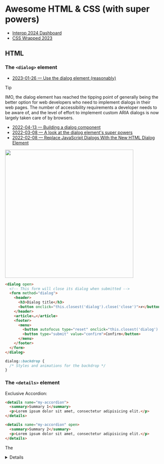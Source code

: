 # Awesome HTML & CSS (with super powers)

- [Interop 2024 Dashboard](https://webkit.org/blog/14955/the-web-just-gets-better-with-interop/)
- [CSS Wrapped 2023](https://developer.chrome.com/blog/css-wrapped-2023)

## HTML

### The `<dialog>` element

- [2023-01-26 — Use the dialog element (reasonably)](https://www.scottohara.me/blog/2023/01/26/use-the-dialog-element.html)

> [!TIP]
> IMO, the dialog element has reached the tipping point of generally being the better option for web developers who need to implement dialogs in their web pages. The number of accessibility requirements a developer needs to be aware of, and the level of effort to implement custom ARIA dialogs is now largely taken care of by browsers.

- [2022-04-13 — Building a dialog component](https://web.dev/building-a-dialog-component/)
- [2022-03-08 — A look at the dialog element's super powers](https://www.stefanjudis.com/blog/a-look-at-the-dialog-elements-super-powers/)
- [2022-02-08 — Replace JavaScript Dialogs With the New HTML Dialog Element](https://css-tricks.com/replace-javascript-dialogs-html-dialog-element/)

<img src="https://web.dev/static/articles/building/a-dialog-component/image/screenshot-chrome-devtoo-cbb3686684fa1_856.png?hl=fr" height="420" />


```html
<dialog open>
  <!-- This form will close its dialog when submitted -->
  <form method="dialog">
    <header>
      <h3>Dialog title</h3>
      <button onclick="this.closest('dialog').close('close')">✗</button>
    </header>
    <article>…</article>
    <footer>
      <menu>
        <button autofocus type="reset" onclick="this.closest('dialog').close('cancel')">Cancel</button>
        <button type="submit" value="confirm">Confirm</button>
      </menu>
    </footer>
  </form>
</dialog>
```

```css
dialog::backdrop {
  /* Styles and animations for the backdrop */
}
```

### The `<details>` element

Exclusive Accordion:

```html
<details name="my-accordion">
  <summary>Summary 1</summary>
  <p>Lorem ipsum dolor sit amet, consectetur adipisicing elit.</p>
</details>

<details name="my-accordion" open>
  <summary>Summary 2</summary>
  <p>Lorem ipsum dolor sit amet, consectetur adipisicing elit.</p>
</details>
```

The <details> elements that are part of an exclusive accordion don't necessarily need to be siblings. They can be scattered across the document.


### The `popover` attribute

The Popover API helps you build menus, selection, and tooltips. It supports:

- **Promotion to the top layer.** Popovers will appear on a separate layer above the rest of the page, so you don't have to play around with z-index.
- **Light-dismiss functionality.** Clicking outside of the popover area will close the popover and return focus.
- **Default focus management.** Opening the popover makes the next tab stop inside the popover.
- **Accessible keyboard bindings.** Hitting the esc key or double toggling will close the popover and return focus.
- **Accessible component bindings.** Connecting a popover element to a popover trigger semantically.

<img src="https://github.com/zedix/awesome-html-css/assets/27975/ecc6f4f7-1488-4a90-a349-6c0b2b2457a7" />

```html
<button popovertarget="actions">Actions</button>
<div role="menu" id="actions" popover>
  <button role="menuitem" tabindex=-1 autofocus>Edit</button>
  <button role="menuitem" tabindex=-1>Hide</button>
  <button role="menuitem" tabindex=-1>Delete</button>
</div>
```

- [Living Standard](https://html.spec.whatwg.org/multipage/popover.html#the-popover-attribute)
- [Popover API Demo](https://www.oidaisdes.org/popover-api-accessibility.en/)


### The `switch` attribute

```html
<input type="checkbox" switch />
```

<img src="https://github.com/zedix/awesome-html-css/assets/27975/f49d5d5d-5210-45f4-8b37-00514198e319" width="420" />

- [Switch Demo (Safari 14.3)](https://nt1m.github.io/html-switch-demos/)
  - [#9546](https://github.com/whatwg/html/pull/9546#issuecomment-1865595475)
  - [#9738](https://github.com/w3c/csswg-drafts/issues/9738)

### The `<selectmenu>` element

<img src="https://github.com/zedix/awesome-html-css/assets/27975/65d2c94c-6ec2-439a-9b7e-61f9eba431d4"  />

- [Open UI's <selectlist> demos](https://microsoftedge.github.io/Demos/selectlist/index.html)
- [2023-01-06 — Advanced Form Control Styling With Selectmenu And Anchoring API](https://www.smashingmagazine.com/2023/06/advanced-form-control-styling-selectmenu-anchoring-api/)

```html
<selectmenu class="my-custom-select">
  <div slot="button">
    <span behavior="selected-value" slot="selected-value"></span>
    <button behavior="button"></button>
  </div>
  <div slot="listbox">
    <div popover="auto" behavior="listbox">
       <option value="one">one</option>
       <option value="two">two</option>
    </div>
  </div>
</selectmenu>
```

### Appendix: all HTML elements (115)

- Document element (1): `<html>`
- Document metadata (6): `<head>`, `<title>`, `<base>`, `<link>`, `<meta>`, `<style>`,
- Sections (15): `<body>`, `<article>`, `<section>`, `<nav>`, `<aside>`, `<h1-6>`, `<hgroup>`, `<header>`, `<footer>`, `<address>`
- Grouping content (16): `<p>`, `<hr>`, `<pre>`, `<blockquote>`, `<ol>`, `<ul>`, `<menu>`, `<li>`, `<dl>`, `<dt>`, `<dd>`, `<figure>`, `<figcaption>`, `<main>`, `<search>`, `<div>`
- Text-level semantics (29): `<a>`, `<em>`, `<strong>`, `<small>`, `<s>`, `<cite>`, `<q>`, `<dfn>`, `<abbr>`, `<ruby>`, `<rt>`, `<rp>`, `<data>`, `<time>`, `<code>`, `<var>`, `<samp>`, `<kbd>`, `<sub>`, `<sup>`, `<i>`, `<b>`, `<u>`, `<mark>`, `<bdi>`, `<bdo>`, `<span>`, `<br>`, `<wbr>`
- Edits (2): `<ins>`, `<del>`
- Embedded content (13): `<picture>`, `<source>`, `<img>`, `<iframe>`, `<embed>`, `<object>`, `<video>`, `<audio>`, `<track>`, `<map>`, `<area>`, `<math>`, `<svg>`
- Tabular data (10): `<table>`, `<caption>`, `<colgroup>`, `<col>`, `<tbody>`, `<thead>`, `<tfoot>`, `<tr>`, `<td>`, `<th>`
- Forms (14): `<form>`, `<label>`, `<input>`, `<button>`, `<select>`, `<datalist>`, `<optgroup>`, `<option>`, `<textarea>`, `<output>`, `<progress>`, `<meter>`, `<fieldset>`, `<legend>`
- Interactive elements (3): [`<details>`](https://html.spec.whatwg.org/multipage/interactive-elements.html#the-details-element), `<summary>`, [`<dialog>`](https://html.spec.whatwg.org/multipage/interactive-elements.html#the-dialog-element)
- Custom elements (2): `<template>`, `<slot>`
- Scripting (3): `<script>`, `<noscript>`,`<canvas>`
- Experimental (1): `<portal>`
- Proposed (-): [`<selectmenu>`](https://open-ui.org/components/selectlist/)

> [!NOTE]
> These last element landed in the HTML spec was the [`<search>`](https://www.scottohara.me/blog/2023/03/24/search-element.html) element, at March 24th 2023.


### HTML over the wire (instead of JSON)

- [The AHA Stack](https://ahastack.dev/)
- [htmx](https://htmx.org/)
- [Livewire](https://livewire.laravel.com/)
- [Hotwire](https://hotwired.dev/)
- [Alpine](https://github.com/alpinejs/alpine)


## CSS

### CSS Custom Functions & Mixins

- [Proposal: Custom CSS Functions & Mixins](https://github.com/w3c/csswg-drafts/labels/css-mixins)

### CSS Anchor Position API

- [Explainer: CSS Anchor Positioning](https://xiaochengh.github.io/Explainers/css-anchor-position/explainer.html)
- [Spec: CSS Anchor Positioning (Editor’s Draft)](https://drafts.csswg.org/css-anchor-position-1/)
  - [Tracking bug for implementation of Anchor Positioning feature](https://issues.chromium.org/issues/40059176)
  - [WebKit Position](https://github.com/WebKit/standards-positions/issues/167#issuecomment-1708871010)
  - [Mozilla Position](https://github.com/mozilla/standards-positions/issues/794)
- [Tether elements to each other with CSS anchor positioning](https://developer.chrome.com/blog/tether-elements-to-each-other-with-css-anchor-positioning) by Jhey Tompkins (one of the spec editors)
- [2023-03-15 — Future CSS: Anchor Positioning](https://kizu.dev/anchor-positioning-experiments/)
- [The `anchor` attribute](https://github.com/whatwg/html/pull/9144)

```css
.anchor {
  anchor-name: --my-anchor;
}

.tooltip {
  anchor-default: --my-anchor;
  position-fallback: --top-to-bottom;
}

@position-fallback --top-to-bottom {
  @try {
    bottom: anchor(top);
    left: anchor(center);
  }

  @try {
    top: anchor(bottom);
    left: anchor(center);
  }
}
```

## CSS Scroll-Driven Animations

- [CSS Scroll-triggered Animations with Style Queries](https://ryanmulligan.dev/blog/scroll-triggered-animations-style-queries/)
- [Scroll-Driven Animations: You want overflow: clip, not overflow: hidden](https://www.bram.us/2024/02/14/scroll-driven-animations-you-want-overflow-clip-not-overflow-hidden/)

## CSS Custom Highlight API

- [Custom Highlight API](https://www.bram.us/2024/02/18/custom-highlight-api-for-syntax-highlighting/)

```css
::highlight(example) {
	color: hotpink;
}
```
